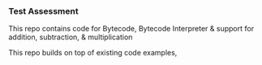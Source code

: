 ### Test Assessment 

This repo contains code for Bytecode, Bytecode Interpreter & support for addition, subtraction, & multiplication 

This repo builds on top of existing code examples, 

